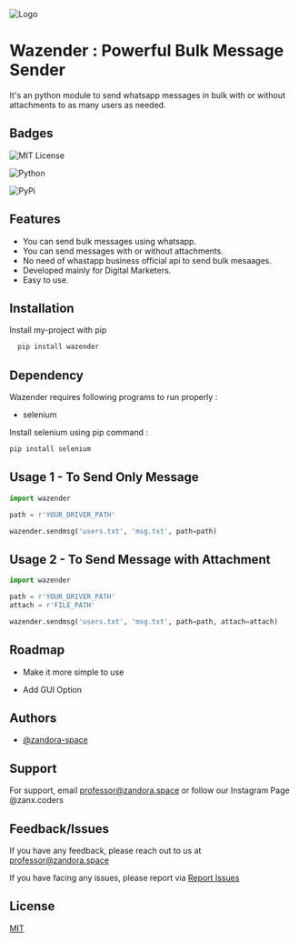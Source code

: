 ![Logo](https://raw.githubusercontent.com/zandora-space/zanx/main/zanx.png)


# Wazender : Powerful Bulk Message Sender

It's an python module to send whatsapp messages in bulk with or without attachments to as many users as needed.


## Badges

![MIT License](https://img.shields.io/apm/l/atomic-design-ui.svg?)

![Python](https://img.shields.io/badge/python-v3.7-blue?)

![PyPi](https://img.shields.io/badge/pypi-v0.0.3-blue?)

## Features

- You can send bulk messages using whatsapp.
- You can send messages with or without attachments.
- No need of whastapp business official api to send bulk mesaages.
- Developed mainly for Digital Marketers.
- Easy to use.

## Installation

Install my-project with pip

```bash
  pip install wazender
```
    
## Dependency


Wazender requires following programs to run properly :

- selenium

Install selenium using pip command :

```bash
pip install selenium
```



## Usage 1 - To Send Only Message

```python
import wazender

path = r'YOUR_DRIVER_PATH'

wazender.sendmsg('users.txt', 'msg.txt', path=path)

```


## Usage 2 - To Send Message with Attachment

```python
import wazender

path = r'YOUR_DRIVER_PATH'
attach = r'FILE_PATH'

wazender.sendmsg('users.txt', 'msg.txt', path=path, attach=attach)

```


## Roadmap

- Make it more simple to use

- Add GUI Option


## Authors

- [@zandora-space](https://www.github.com/zandora-space)


## Support

For support, email professor@zandora.space or follow our Instagram Page @zanx.coders


## Feedback/Issues

If you have any feedback, please reach out to us at professor@zandora.space

If you have facing any issues, please report via 
[Report Issues](https://github.com/zandora-space/wazender/issues)

## License

[MIT](https://github.com/zandora-space/wazender/blob/main/LICENSE)